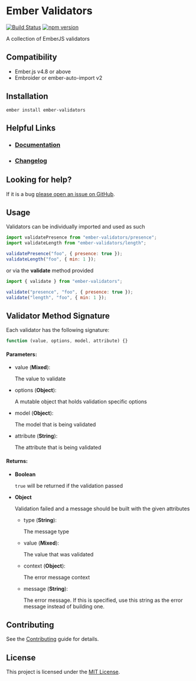 # Ember Validators

[![Build Status](https://github.com/adopted-ember-addons/ember-validators/actions/workflows/ci.yml/badge.svg)](https://github.com/adopted-ember-addons/ember-validators/actions/workflows/ci.yml)
[![npm version](https://badge.fury.io/js/ember-validators.svg)](http://badge.fury.io/js/ember-validators)

A collection of EmberJS validators

## Compatibility

- Ember.js v4.8 or above
- Embroider or ember-auto-import v2

## Installation

```shell
ember install ember-validators
```

## Helpful Links

- ### [Documentation](https://adopted-ember-addons.github.io/ember-validators)
- ### [Changelog](CHANGELOG.md)

## Looking for help?

If it is a bug [please open an issue on GitHub](http://github.com/adopted-ember-addons/ember-validators/issues).

## Usage

Validators can be individually imported and used as such

```js
import validatePresence from "ember-validators/presence";
import validateLength from "ember-validators/length";

validatePresence("foo", { presence: true });
validateLength("foo", { min: 1 });
```

or via the **validate** method provided

```js
import { validate } from "ember-validators";

validate("presence", "foo", { presence: true });
validate("length", "foo", { min: 1 });
```

## Validator Method Signature

Each validator has the following signature:

```js
function (value, options, model, attribute) {}
```

#### Parameters:

- value (**Mixed**):

  The value to validate

- options (**Object**):

  A mutable object that holds validation specific options

- model (**Object**):

  The model that is being validated

- attribute (**String**):

  The attribute that is being validated

#### Returns:

- **Boolean**

  `true` will be returned if the validation passed

- **Object**

  Validation failed and a message should be built with the given attributes

  - type (**String**):

    The message type

  - value (**Mixed**):

    The value that was validated

  - context (**Object**):

    The error message context

  - message (**String**):

    The error message. If this is specified, use this string as the error message instead of building one.

## Contributing

See the [Contributing](CONTRIBUTING.md) guide for details.

## License

This project is licensed under the [MIT License](LICENSE.md).
